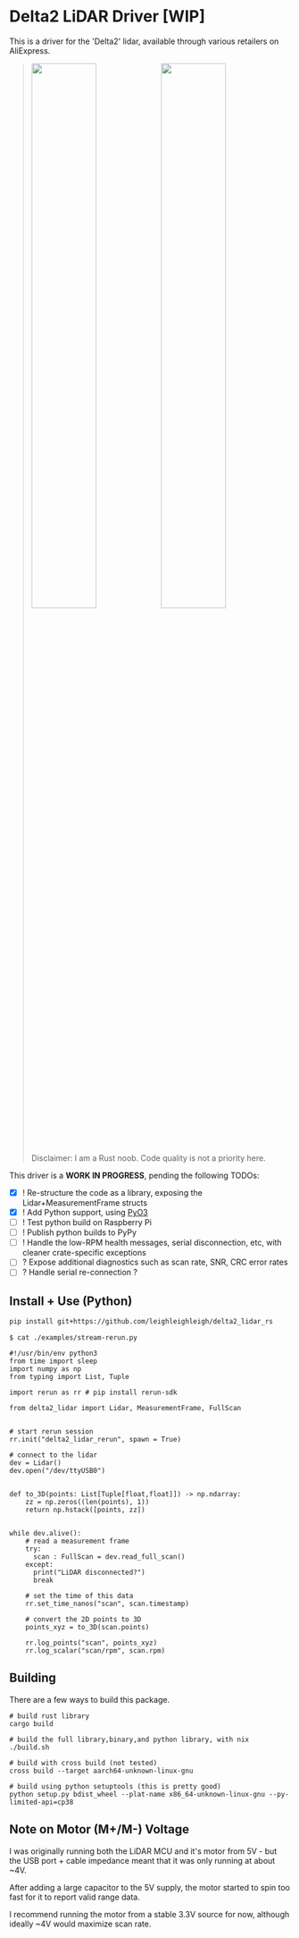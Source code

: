 # Delta2 LiDAR Driver [WIP]

This is a driver for the 'Delta2' lidar, available through various retailers on AliExpress.

> <span><img src="https://github.com/leighleighleigh/delta2_lidar_rs/assets/19563769/c1bdc3bf-2b20-4779-9921-db1de1d9350a" width="50%" /><img src="https://github.com/leighleighleigh/delta2_lidar_rs/assets/19563769/7c0640d8-4063-4ccb-94ff-96de2c8c1ec5" width="50%" /></span><br>
> Disclaimer: I am a Rust noob. Code quality is not a priority here.

This driver is a **WORK IN PROGRESS**, pending the following TODOs:
 - [x] ! Re-structure the code as a library, exposing the Lidar+MeasurementFrame structs
 - [x] ! Add Python support, using [PyO3](https://pyo3.rs/v0.19.2/)
 - [ ] ! Test python build on Raspberry Pi
 - [ ] ! Publish python builds to PyPy
 - [ ] ! Handle the low-RPM health messages, serial disconnection, etc, with cleaner crate-specific exceptions
 - [ ] ? Expose additional diagnostics such as scan rate, SNR, CRC error rates
 - [ ] ? Handle serial re-connection ?

## Install + Use (Python)

```bash
pip install git+https://github.com/leighleighleigh/delta2_lidar_rs
```

`$ cat ./examples/stream-rerun.py`
```
#!/usr/bin/env python3
from time import sleep
import numpy as np
from typing import List, Tuple

import rerun as rr # pip install rerun-sdk

from delta2_lidar import Lidar, MeasurementFrame, FullScan


# start rerun session
rr.init("delta2_lidar_rerun", spawn = True)

# connect to the lidar
dev = Lidar()
dev.open("/dev/ttyUSB0")


def to_3D(points: List[Tuple[float,float]]) -> np.ndarray:
    zz = np.zeros((len(points), 1))
    return np.hstack([points, zz])


while dev.alive():
    # read a measurement frame
    try:
      scan : FullScan = dev.read_full_scan()
    except:
      print("LiDAR disconnected?")
      break

    # set the time of this data
    rr.set_time_nanos("scan", scan.timestamp)

    # convert the 2D points to 3D
    points_xyz = to_3D(scan.points)

    rr.log_points("scan", points_xyz)
    rr.log_scalar("scan/rpm", scan.rpm)
```

## Building

There are a few ways to build this package.

```
# build rust library
cargo build 

# build the full library,binary,and python library, with nix
./build.sh

# build with cross build (not tested)
cross build --target aarch64-unknown-linux-gnu

# build using python setuptools (this is pretty good)
python setup.py bdist_wheel --plat-name x86_64-unknown-linux-gnu --py-limited-api=cp38
```

## Note on Motor (M+/M-) Voltage
I was originally running both the LiDAR MCU and it's motor from 5V - but the USB port + cable impedance meant that it was only running at about ~4V.

After adding a large capacitor to the 5V supply, the motor started to spin too fast for it to report valid range data.

I recommend running the motor from a stable 3.3V source for now, although ideally ~4V would maximize scan rate.

